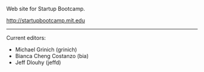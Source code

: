 Web site for Startup Bootcamp.

http://startupbootcamp.mit.edu

---

Current editors:

* Michael Grinich (grinich)
* Bianca Cheng Costanzo (bia)
* Jeff Dlouhy (jeffd)